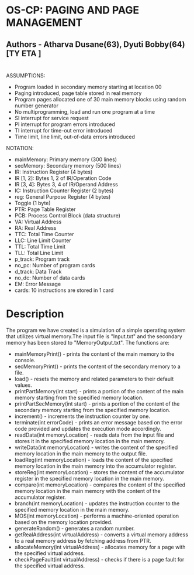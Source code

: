 # OS-CP: **PAGING AND PAGE MANAGEMENT**
## Authors - **Atharva Dusane(63), Dyuti Bobby(64)** [TY ETA ]
#

ASSUMPTIONS:
- Program loaded in secondary memory starting at location 00 
- Paging introduced, page table stored in real memory
- Program pages allocated one of 30 main memory blocks using random number generator 
- No multiprogramming, load and run one program at a time
- SI interrupt for service request
- PI interrupt for program errors introduced
- TI interrupt for time-out error introduced
- Time limit, line limit, out-of-data errors introduced

NOTATION: 
- mainMemory: Primary memory (300 lines)
- secMemory: Secondary memory (500 lines)
- IR: Instruction Register (4 bytes)
- IR [1, 2]: Bytes 1, 2 of IR/Operation Code
- IR [3, 4]: Bytes 3, 4 of IR/Operand Address 
- IC: Instruction Counter Register (2 bytes)
- reg: General Purpose Register (4 bytes)
- Toggle (1 byte)
- PTR: Page Table Register
- PCB: Process Control Block (data structure)
- VA: Virtual Address
- RA: Real Address
- TTC: Total Time Counter
- LLC: Line Limit Counter
- TTL: Total Time Limit
- TLL: Total Line Limit
- p_track: Program track
- no_pc: Number of program cards
- d_track: Data Track
- no_dc: Number of data cards
- EM: Error Message
- cards: 10 instructions are stored in 1 card
#
# Description
The program we have created is a simulation of a simple operating system that utilizes virtual memory.The input file is "Input.txt" and the secondary memory  has been stored to "MemoryOutput.txt". The functions are:

- mainMemoryPrint() - prints the content of the main memory to the console.
- secMemoryPrint() - prints the content of the secondary memory to a file.
- load() - resets the memory and related parameters to their default values.
- printPartMemory(int start) - prints a portion of the content of the main memory starting from the specified memory location.
- printPartSecMemory(int start) - prints a portion of the content of the secondary memory starting from the specified memory location.
- increment() - increments the instruction counter by one.
- terminate(int errorCode) - prints an error message based on the error code provided and updates the execution mode accordingly.
- readData(int memoryLocation) - reads data from the input file and stores it in the specified memory location in the main memory.
- writeData(int memoryLocation) - writes the content of the specified memory location in the main memory to the output file.
- loadReg(int memoryLocation) - loads the content of the specified memory location in the main memory into the accumulator register.
- storeReg(int memoryLocation) - stores the content of the accumulator register in the specified memory location in the main memory.
- compare(int memoryLocation) - compares the content of the specified memory location in the main memory with the content of the accumulator register.
- branch(int memoryLocation) - updates the instruction counter to the specified memory location in the main memory.
- MOS(int memoryLocation) - performs a machine-oriented operation based on the memory location provided.
- generateRandom() - generates a random number.
- getRealAddress(int virtualAddress) - converts a virtual memory address to a real memory address by fetching address from PTR.
- allocateMemory(int virtualAddress) - allocates memory for a page with the specified virtual address.
- checkPageFault(int virtualAddress) - checks if there is a page fault for the specified virtual address.

#



